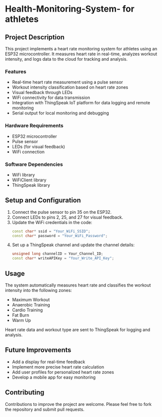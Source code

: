 # Health-Monitoring-System- for athletes

## Project Description

This project implements a heart rate monitoring system for athletes using an ESP32 microcontroller. It measures heart rate in real-time, analyzes workout intensity, and logs data to the cloud for tracking and analysis.

### Features

- Real-time heart rate measurement using a pulse sensor
- Workout intensity classification based on heart rate zones
- Visual feedback through LEDs
- WiFi connectivity for data transmission
- Integration with ThingSpeak IoT platform for data logging and remote monitoring
- Serial output for local monitoring and debugging

### Hardware Requirements

- ESP32 microcontroller
- Pulse sensor
- LEDs (for visual feedback)
- WiFi connection

### Software Dependencies

- WiFi library
- WiFiClient library
- ThingSpeak library

## Setup and Configuration

1. Connect the pulse sensor to pin 35 on the ESP32.
2. Connect LEDs to pins 2, 25, and 27 for visual feedback.
3. Update the WiFi credentials in the code:
   ```cpp
   const char* ssid = "Your_WiFi_SSID";
   const char* password = "Your_WiFi_Password";
   ```
4. Set up a ThingSpeak channel and update the channel details:
   ```cpp
   unsigned long channelID = Your_Channel_ID;
   const char* writeAPIKey = "Your_Write_API_Key";
   ```

## Usage

The system automatically measures heart rate and classifies the workout intensity into the following zones:

- Maximum Workout
- Anaerobic Training
- Cardio Training
- Fat Burn
- Warm Up

Heart rate data and workout type are sent to ThingSpeak for logging and analysis.

## Future Improvements

- Add a display for real-time feedback
- Implement more precise heart rate calculation
- Add user profiles for personalized heart rate zones
- Develop a mobile app for easy monitoring

## Contributing

Contributions to improve the project are welcome. Please feel free to fork the repository and submit pull requests.

